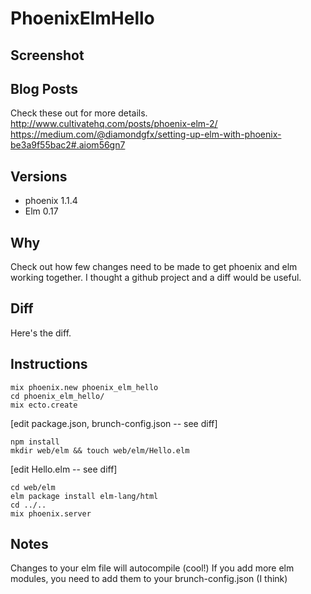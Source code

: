 # PhoenixElmHello

## Screenshot

## Blog Posts

Check these out for more details.
http://www.cultivatehq.com/posts/phoenix-elm-2/
https://medium.com/@diamondgfx/setting-up-elm-with-phoenix-be3a9f55bac2#.aiom56gn7

## Versions

* phoenix 1.1.4
* Elm 0.17

## Why

Check out how few changes need to be made to get phoenix and elm working together.
I thought a github project and a diff would be useful.

## Diff

Here's the diff.

## Instructions

```
mix phoenix.new phoenix_elm_hello
cd phoenix_elm_hello/
mix ecto.create
```

[edit package.json, brunch-config.json -- see diff]

```
npm install
mkdir web/elm && touch web/elm/Hello.elm
```

[edit Hello.elm -- see diff]

```
cd web/elm
elm package install elm-lang/html
cd ../..
mix phoenix.server
```

## Notes
Changes to your elm file will autocompile (cool!)
If you add more elm modules, you need to add them to your brunch-config.json (I think)
